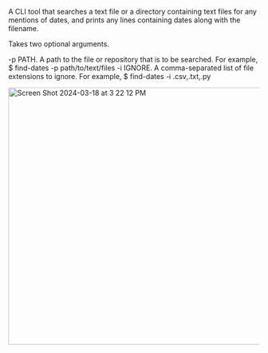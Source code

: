 A CLI tool that searches a text file or a directory containing text files for any mentions of dates, and prints any lines containing dates along with the filename.

Takes two optional arguments.

-p PATH. A path to the file or repository that is to be searched. For example, $ find-dates -p path/to/text/files
-i IGNORE. A comma-separated list of file extensions to ignore. For example, $ find-dates -i .csv,.txt,.py

<img width="515" alt="Screen Shot 2024-03-18 at 3 22 12 PM" src="https://github.com/caznidarsic/date-finder/assets/107156580/2be45ab5-81d2-4dcd-908d-777adec827b3">

